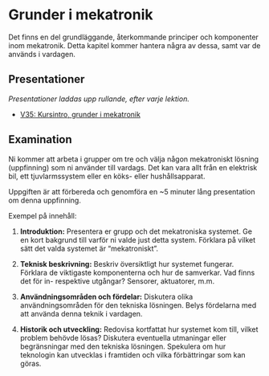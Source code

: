 # Grunder i mekatronik

Det finns en del grundläggande, återkommande principer och komponenter inom mekatronik. Detta kapitel kommer hantera några av dessa, samt var de används i vardagen.

## Presentationer
_Presentationer laddas upp rullande, efter varje lektion._
- [V35: Kursintro, grunder i mekatronik](/slides/MEKMEK01%20EE22%20v35.pdf)

## Examination

Ni kommer att arbeta i grupper om tre och välja någon mekatroniskt lösning (uppfinning) som ni använder till vardags. Det kan vara allt från en elektrisk bil, ett tjuvlarmssystem eller  en köks- eller hushållsapparat.

Uppgiften är att förbereda och genomföra en ~5 minuter lång presentation om denna uppfinning.

Exempel på innehåll:

1. **Introduktion:**
Presentera er grupp och det mekatroniska systemet.
Ge en kort bakgrund till varför ni valde just detta system. Förklara på vilket sätt det valda systemet är “mekatroniskt”.

1. **Teknisk beskrivning:**
Beskriv översiktligt hur systemet fungerar.
Förklara de viktigaste komponenterna och hur de samverkar.
Vad finns det för in- respektive utgångar? Sensorer, aktuatorer, m.m.

1. **Användningsområden och fördelar:**
Diskutera olika användningsområden för den tekniska lösningen.
Belys fördelarna med att använda denna teknik i vardagen.

1. **Historik och utveckling:**
Redovisa kortfattat hur systemet kom till, vilket problem behövde lösas?
Diskutera eventuella utmaningar eller begränsningar med den tekniska lösningen.
Spekulera om hur teknologin kan utvecklas i framtiden och vilka förbättringar som kan göras.
